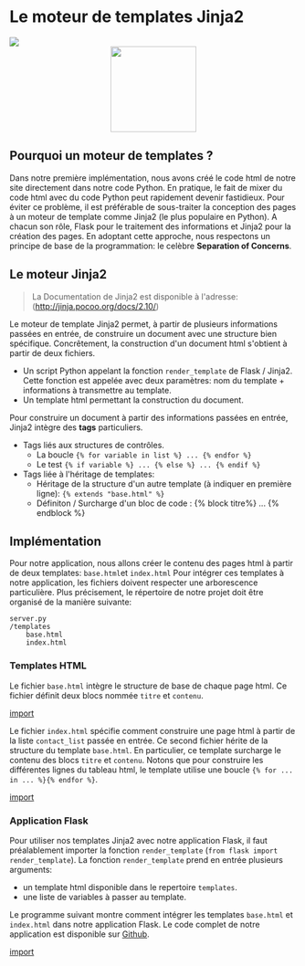 # Le moteur de templates Jinja2


<div>
<img src="https://img.shields.io/badge/jinja-v2.10-brightgreen.svg"> 
</div>

<div style="text-align:center;">
<img src="http://jinja.pocoo.org/docs/2.10/_static/jinja-small.png" height="150"/>
</div>


## Pourquoi un moteur de templates ?

Dans notre première implémentation, nous avons créé le code html de notre site directement dans notre code Python. En pratique, le fait de mixer du code html avec du code Python peut rapidement devenir fastidieux. Pour éviter ce problème, il est préférable de sous-traiter la conception des pages à un moteur de template comme Jinja2 (le plus populaire en Python). A chacun son rôle, Flask pour le traitement des informations et Jinja2 pour la création des pages. En adoptant cette approche, nous respectons un principe de base de la programmation: le celèbre **Separation of Concerns**.



## Le moteur Jinja2

> La Documentation de Jinja2 est disponible à l'adresse: (http://jinja.pocoo.org/docs/2.10/)

Le moteur de template Jinja2 permet, à partir de plusieurs informations passées en entrée, de construire un document avec une structure bien spécifique. Concrêtement, la construction d'un document html s'obtient à partir de deux fichiers.

* Un script Python appelant la fonction `render_template` de Flask / Jinja2. Cette fonction est appelée avec deux paramètres: nom du template + informations à transmettre au template.
* Un template html permettant la construction du document.

Pour construire un document à partir des informations passées en entrée, Jinja2 intègre des **tags** particuliers. 

* Tags liés aux structures de contrôles. 
    * La boucle `{% for variable in list %} ... {% endfor %}`
    * Le test `{% if variable %} ... {% else %} ... {% endif %}`
* Tags liée à l'héritage de templates:
    * Héritage de la structure d'un autre template (à indiquer en première ligne): `{% extends "base.html" %}`
    * Définiton / Surcharge d'un bloc de code : {% block titre%} ... {% endblock %}


## Implémentation

Pour notre application, nous allons créer le contenu des pages html à partir de deux templates: `base.html`et `index.html`
Pour intégrer ces templates à notre application, les fichiers doivent respecter une arborescence particulière. Plus précisement, le répertoire de notre projet doit être organisé de la manière suivante:

```
server.py
/templates
    base.html
    index.html
```

### Templates HTML

Le fichier `base.html` intègre le structure de base de chaque page html. Ce fichier définit deux blocs nommée `titre` et `contenu`.

[import](./src/src3/templates/base.html)

Le fichier `index.html` spécifie comment construire une page html à partir de la liste `contact_list` passée en entrée. Ce second fichier hérite de la structure du template `base.html`. En particulier, ce template surcharge le contenu des blocs `titre` et `contenu`. Notons que pour construire les différentes lignes du tableau html, le template utilise une boucle `{% for ... in ... %}{% endfor %}`. 

[import](./src/src3/templates/index.html)


### Application Flask 

Pour utiliser nos templates Jinja2 avec notre application Flask, il faut préalablement importer la fonction `render_template` (`from flask import render_template`). La fonction `render_template` prend en entrée plusieurs arguments:

* un template html disponible dans le repertoire `templates`.
* une liste de variables à passer au template.

Le programme suivant montre comment intégrer les templates `base.html` et `index.html` dans notre application Flask. Le code complet de notre application est disponible sur [Github](https://github.com/vincentchoqueuse/gitbook_flask/tree/master/src/src3).

[import](./src/src3/server.py)

